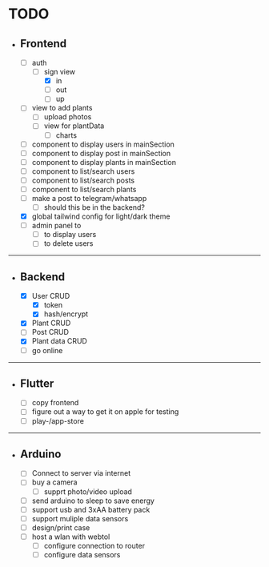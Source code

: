 # TODO

- ## Frontend

  - [ ] auth
    - [ ] sign view
      - [x] in
      - [ ] out
      - [ ] up
  - [ ] view to add plants
    - [ ] upload photos
    - [ ] view for plantData
      - [ ] charts
  - [ ] component to display users in mainSection
  - [ ] component to display post in mainSection
  - [ ] component to display plants in mainSection
  - [ ] component to list/search users
  - [ ] component to list/search posts
  - [ ] component to list/search plants
  - [ ] make a post to telegram/whatsapp
    - [ ] should this be in the backend?
  - [x] global tailwind config for light/dark theme
  - [ ] admin panel to
    - [ ] to display users
    - [ ] to delete users

---

- ## Backend

  - [x] User CRUD
    - [x] token
    - [x] hash/encrypt
  - [x] Plant CRUD
  - [ ] Post CRUD
  - [x] Plant data CRUD
  - [ ] go online

---

- ## Flutter

  - [ ] copy frontend
  - [ ] figure out a way to get it on apple for testing
  - [ ] play-/app-store

---

- ## Arduino

  - [ ] Connect to server via internet
  - [ ] buy a camera
    - [ ] supprt photo/video upload
  - [ ] send arduino to sleep to save energy
  - [ ] support usb and 3xAA battery pack
  - [ ] support muliple data sensors
  - [ ] design/print case
  - [ ] host a wlan with webtol
    - [ ] configure connection to router
    - [ ] configure data sensors
